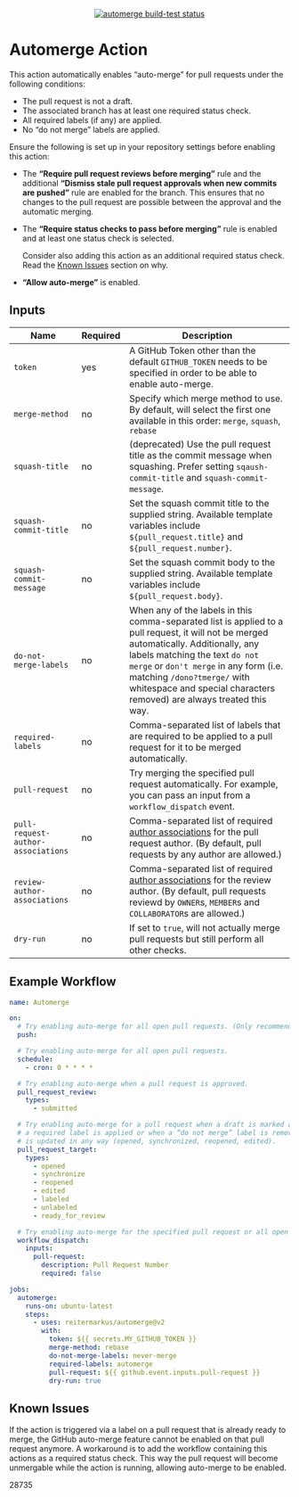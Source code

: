<p align="center">
  <a href="https://github.com/reitermarkus/automerge/actions"><img alt="automerge build-test status" src="https://github.com/reitermarkus/automerge/workflows/build-test/badge.svg"></a>
</p>

# Automerge Action

This action automatically enables “auto-merge” for pull requests under the following conditions:

- The pull request is not a draft.
- The associated branch has at least one required status check.
- All required labels (if any) are applied.
- No “do not merge” labels are applied.

Ensure the following is set up in your repository settings before enabling this action:

- The **“Require pull request reviews before merging”** rule and the additional **“Dismiss stale pull request approvals when new commits are pushed”** rule
  are enabled for the branch. This ensures that no changes to the pull request are possible between the approval and the automatic merging.

- The **“Require status checks to pass before merging”** rule is enabled and at least one status check is selected.

  Consider also adding this action as an additional required status check. Read the [Known Issues](#known-issues) section on why.

- **“Allow auto-merge”** is enabled.

## Inputs

| Name                               | Required | Description                                                                                                                                     |
| ---------------------------------- | -------- | ----------------------------------------------------------------------------------------------------------------------------------------------- |
| `token`                            | yes      | A GitHub Token other than the default `GITHUB_TOKEN` needs to be specified in order to be able to enable auto-merge.                            |
| `merge-method`                     | no       | Specify which merge method to use. By default, will select the first one available in this order: `merge`, `squash`, `rebase`                   |
| `squash-title`                     | no       | (deprecated) Use the pull request title as the commit message when squashing. Prefer setting `sqaush-commit-title` and `squash-commit-message`. |
| `squash-commit-title`              | no       | Set the squash commit title to the supplied string. Available template variables include `${pull_request.title}` and `${pull_request.number}`.  |
| `squash-commit-message`            | no       | Set the squash commit body to the supplied string. Available template variables include `${pull_request.body}`.                                 |
| `do-not-merge-labels`              | no       | When any of the labels in this comma-separated list is applied to a pull request, it will not be merged automatically. Additionally, any labels matching the text `do not merge` or `don't merge` in any form (i.e. matching `/dono?tmerge/` with whitespace and special characters removed) are always treated this way. |
| `required-labels`                  | no       | Comma-separated list of labels that are required to be applied to a pull request for it to be merged automatically.                             |
| `pull-request`                     | no       | Try merging the specified pull request automatically. For example, you can pass an input from a `workflow_dispatch` event.                      |
| `pull-request-author-associations` | no       | Comma-separated list of required [author associations](https://docs.github.com/en/graphql/reference/enums#commentauthorassociation) for the pull request author. (By default, pull requests by any author are allowed.)        |
| `review-author-associations` | no       | Comma-separated list of required [author associations](https://docs.github.com/en/graphql/reference/enums#commentauthorassociation) for the review author. (By default, pull requests reviewd by `OWNER`s, `MEMBER`s and `COLLABORATOR`s are allowed.)        |
| `dry-run`                          | no       | If set to `true`, will not actually merge pull requests but still perform all other checks.                                                     |

## Example Workflow

```yml
name: Automerge

on:
  # Try enabling auto-merge for all open pull requests. (Only recommended for testing.)
  push:

  # Try enabling auto-merge for all open pull requests.
  schedule:
    - cron: 0 * * * *

  # Try enabling auto-merge when a pull request is approved.
  pull_request_review:
    types:
      - submitted

  # Try enabling auto-merge for a pull request when a draft is marked as “ready for review”, when
  # a required label is applied or when a “do not merge” label is removed, or when a pull request
  # is updated in any way (opened, synchronized, reopened, edited).
  pull_request_target:
    types:
      - opened
      - synchronize
      - reopened
      - edited
      - labeled
      - unlabeled
      - ready_for_review

  # Try enabling auto-merge for the specified pull request or all open pull requests if none is specified.
  workflow_dispatch:
    inputs:
      pull-request:
        description: Pull Request Number
        required: false

jobs:
  automerge:
    runs-on: ubuntu-latest
    steps:
      - uses: reitermarkus/automerge@v2
        with:
          token: ${{ secrets.MY_GITHUB_TOKEN }}
          merge-method: rebase
          do-not-merge-labels: never-merge
          required-labels: automerge
          pull-request: ${{ github.event.inputs.pull-request }}
          dry-run: true
```

## Known Issues

If the action is triggered via a label on a pull request that is already ready to merge, the GitHub auto-merge feature cannot be enabled on that pull request anymore. A workaround is to add the workflow containing this actions as a required status check. This way the pull request will become unmergable while the action is running, allowing auto-merge to be enabled.

28735
